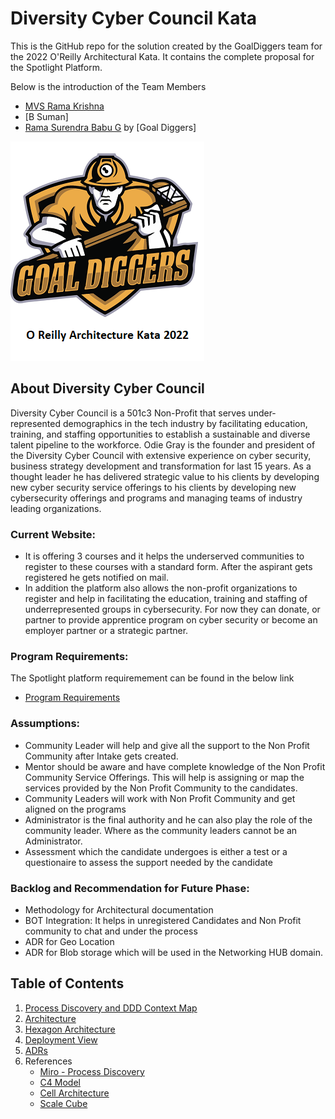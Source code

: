 # Diversity Cyber Council Kata

This is the GitHub repo for the solution created by the GoalDiggers team for the 2022 O'Reilly Architectural Kata. It contains the complete proposal for the Spotlight Platform.

Below is the introduction of the Team Members


* [MVS Rama Krishna](https://www.linkedin.com/in/mvs-ramakrishna-a3a57225/)
* [B Suman]
* [Rama Surendra Babu G](https://www.linkedin.com/in/rama-surendra-babu-g-985a1913/)
by [Goal Diggers]

![Goal Diggers Architecture Kata](/Images/logo.png)

## About Diversity Cyber Council

Diversity Cyber Council is a 501c3 Non-Profit that serves under-represented demographics in the tech industry by facilitating education, training, and staffing opportunities to establish a sustainable and diverse talent pipeline to the workforce. Odie Gray is the founder and president of the Diversity Cyber Council with extensive experience on cyber security, business strategy development and transformation for last 15 years. As a thought leader he has delivered strategic value to his clients by developing new cyber security service offerings to his clients by developing new cybersecurity offerings and programs and managing teams of industry leading organizations.

### Current Website:

* It is offering 3 courses and it helps the underserved communities to register to these courses with a standard form. After the aspirant gets registered he gets notified on mail.
* In addition the platform also allows the non-profit organizations to register and help in facilitating the education, training and staffing of underrepresented groups in cybersecurity. For now they can donate, or partner to provide apprentice program on cyber security or become an employer partner or a strategic partner.

### Program Requirements:

The Spotlight platform requiremement can be found in the below link

* [Program Requirements](https://docs.google.com/document/d/1XjEpcGJ87xYg1eWN9eE0_tH7te5HcVAgPvoONLHY4qQ/edit?usp=sharing)

### Assumptions:

* Community Leader will help and give all the support to the Non Profit Community after Intake gets created. 
* Mentor should be aware and have complete knowledge of the Non Profit Community Service Offerings. This will help is assigning or map the services provided by the Non Profit Community to the candidates.
* Community Leaders will work with Non Profit Community and get aligned on the programs
* Administrator is the final authority and he can also play the role of the community leader. Where as the community leaders cannot be an Administrator.
* Assessment which the candidate undergoes is either a test or a questionaire to assess the support needed by the candidate

### Backlog and Recommendation for Future Phase:

* Methodology for Architectural documentation
* BOT Integration: It helps in unregistered Candidates and Non Profit community to chat and under the process
* ADR for Geo Location
* ADR for Blob storage which will be used in the Networking HUB domain.

## Table of Contents

1. [Process Discovery and DDD Context Map](architecture/ProcessDiscoveryandDDDContextMap.md) 
2. [Architecture](architecture/ArchitectureOverview.md) 
3. [Hexagon Architecture](architecture/HexagonArchitecture.md)
4. [Deployment View](architecture/DeploymentView.md)
5. [ADRs](ADRs/ADRs.md) 
6. References
     * [Miro - Process Discovery](https://miro.com/app/board/uXjVOySr1RA=/?share_link_id=321299907325)
     * [C4 Model](https://c4model.com/)
     * [Cell Architecture](https://github.com/wso2/reference-architecture/blob/master/reference-architecture-cell-based.md)
     * [Scale Cube](https://microservices.io/articles/scalecube.html)
     
